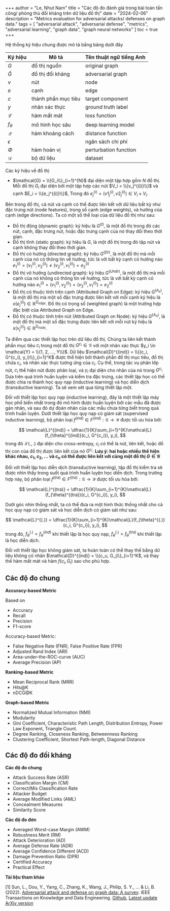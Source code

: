 +++
author = "Le, Nhut Nam"
title = "Các độ đo đánh giá trong bài toán tấn công/ phòng thủ đối kháng trên dữ liệu đồ thị"
date = "2024-02-06"
description = "Metrics evaluation for adversarial attacks/ defenses on graph data."
tags = [
    "adversarial attack", "adversarial defense", "metrics", "adversarial learning", "graph data", "graph neural networks"
]
toc = true
+++

Hệ thống ký hiệu chung được mô tả bằng bảng dưới đây

| Ký hiệu  | Mô tả  |  Tên thuật ngữ tiếng Anh  |
|---|---|---|
| ${G}$  | đồ thị nguồn |  original graph | 
| $\hat{G}$  | đồ thị đối kháng |  adversarial graph | 
| $v$  | nút |  node | 
| $e$  | cạnh |  edge| 
| $c$  | thành phần mục tiêu|  target component | 
| $y$  | nhãn xác thực |  ground truth label | 
| $\mathcal{L}$  | hàm mất mát |  loss function | 
| $f_{\theta}$  | mô hình học sâu |  deep learning model | 
| $\mathcal{Q}$  | hàm khoảng cách |  distance function | 
| $\epsilon$  |  |  ngân sách chi phí | 
| $\Phi$  | hàm hoán vị |  perturbation function | 
| $\mathcal{D}$  | bộ dữ liệu |  dataset| 

Các ký hiệu về đồ thị
- $\mathcal{G} = \\{G_i\\}_{i=1}^{N}$ đại diện một tập hợp gồm $N$ đồ thị. Mỗi đồ thị $G_i$ đại diện bởi một tập hợp các nút $V_i = \\{v_j^{(i)}\\}$ và cạnh $E_i = \\{e_j^{(i)}\\}$, Trong đó
$e_j^{(i)} = (v1_j^{(i)}, v2_j^{(i)}) \in V_i \times V_i$.

Bên trong đồ thị, cả nút và cạnh có thể được liên kết với dữ liệu bất kỳ như đặc trưng nút (node features), trọng số cạnh (edge weights), và hướng của cạnh (edge directions). Ta có một số thể loại của dữ liệu đồ thị như sau:
- Đồ thị động (dynamic graph): ký hiệu là $G^{(t)}$, là một đồ thị trong đó các nút, cạnh, đặc trưng nút, hoặc đặc trưng cạnh của nó thay đổi theo thời gian.
- Đồ thị tĩnh (static graph): ký hiệu là $G$, là một đồ thị trong đó tập nút và cạnh không thay đổi theo thời gian.
- Đồ thị có hướng (directed graph): ký hiệu $G^{(Dr)}$, là một đồ thị mà mỗi cạnh của nó có thông tin về hướng, tức là với bất kỳ cạnh có hướng nào $e_1^{(i)} = (v_1^{(i)}, v_2^{(i)}) \ne (v_2^{(i)}, v_1^{(i)}) = e_2^{(i)}$
- Đồ thị vô hướng (undirected graph): ký hiệu $G^{(Undr)}$, là một đồ thị mà mỗi cạnh của nó không có thông tin về hướng, tức là với bất kỳ cạnh có hướng nào $e_1^{(i)} = (v_1^{(i)}, v_2^{(i)}) = (v_2^{(i)}, v_1^{(i)}) = e_2^{(i)}$
- Đồ thị có thuộc tính trên cạnh (Attributed Graph on Edge): ký hiệu $G^{(A_e)}$, là một đồ thị mà một số đặc trưng được liên kết với mỗi cạnh ký hiệu là $x(e_j^{(i)}) \in \mathbb{R}^{D_{edge}}$. Đồ thị có trọng số (weighted graph) là một trường hợp đặc biệt của Attributed Graph on Edge.
- Đồ thị có thuộc tính trên nút (Attributed Graph on Node): ký hiệu $G^{(A_n)}$, là một đồ thị mà một số đặc trưng được liên kết với mỗi nút ký hiệu là $x(v_j^{(i)}) \in \mathbb{R}^{D_{node}}$.

Ta điểm qua các thiết lập học trên dữ liệu đồ thị. Chúng ta liên kết thành phần mục tiêu $c_i$ trong một đồ thị $G^{c_i} \in \mathcal{G}$ với một nhãn xác thực $y_i \in \mathcal{Y} = \\{1, 2, ..., Y\\}$. Dữ liệu $\mathcal{D}^{(ind)} = \\{(c_i, G^{c_i}, y_i)\\}_{i=1}^K$ được thể hiện bởi thành phần đồ thị mục tiêu, đồ thị chứa $c_i$, và nhãn xác thực tương ứng của $c_i$. Cụ thể, trong tác vụ phân lớp nút, $c_i$ thể hiện nút được phân loại, và $y_i$ đại diện cho nhãn của nó trong $G^{c_i}$. Dựa trên quá trình huấn luyện và kiểm tra đặc trưng, các thiết lập học có thể được chia ra thành học quy nạp (inductive learning) và học diễn dịch (transductive learning). Ta sẽ xem xét qua từng thiết lập một.

Đối với thiết lập học quy nạp (inductive learning), đây là một thiết lập máy học phổ biến nhất trong đó mô hình được huấn luyện bởi các mẫu đã được gán nhãn, và sau đó dự đoán nhãn của các mẫu chưa từng biết trong quá trình huấn luyện. Dưới thiết lập học quy nạp có giám sát (supervised inductive learning), bộ phân loại $f^{(ind)} \in F^{(ind)}: \mathcal{G} \rightarrow \mathcal{Y}$ được tối ưu hóa bởi:

$$
\mathcal{L}^{(ind)} = \dfrac{1}{K}\sum_{i=1}^{K}\mathcal{L}(f_{\theta}^{(ind)}(c_i, G^{c_i}), y_i),
$$
trong đó $\mathcal{L}(.,.)$ đại diện cho cross-entropy, $c_i$ có thể là nút, liên kết, hoặc đồ thị con của đồ thị được liên kết của nó $G^{c_i}$. **Lưu ý: hai hoặc nhiều thể hiện khác nhau, $c_1, c_2, ...$ và $c_n$ có thể được liên kết với cùng một đồ thị $G \in \mathcal{G}$**

Đối với thiết lập học diễn dịch (transductive learning), tập đồ thị kiểm tra sẽ được nhìn thấy trong suốt quá trình huấn luyện học diễn dịch. Trong trường hợp này,  bộ phân loại $f^{(tra)} \in F^{(tra)}: \mathcal{G} \rightarrow \mathcal{Y}$ được tối ưu hóa bởi:

$$
\mathcal{L}^{(tra)} = \dfrac{1}{K}\sum_{i=1}^{K}\mathcal{L}(f_{\theta}^{(tra)}(c_i, G^{c_i}), y_i),
$$

Dưới góc nhìn thống nhất, ta có thể đưa ra một hình thức thống nhất cho cả học quy nạp có giám sát và học diễn dịch có giám sát như sau:

$$
\mathcal{L}^{(.)} = \dfrac{1}{K}\sum_{i=1}^{K}\mathcal{L}(f_{\theta}^{(.)}(c_i, G^{c_i}), y_i),
$$
trong đó, $f_{\theta}^{(.)} = f_{\theta}^{(ind)}$ khi thiết lập là học quy nạp, $f_{\theta}^{(.)} = f_{\theta}^{(tra)}$ khi thiết lập là học diễn dịch.

Đối với thiết lập học không giám sát, ta hoàn toàn có thể thay thế bằng dữ liệu không có nhãn $\mathcal{D}^{(ind)} = \\{c_u, G_j\\}_{i=1}^K$, và thay thế hàm mất mát và hàm $f(c_i, G_i)$ sao cho phù hợp.


## Các độ đo chung

**Accuracy-based Metric**

Based on
- Accuracy
- Recall
- Precision
- F1-score

Accuracy-based Metric:
- False Negative Rate (FNR), False Positive Rate (FPR)
- Adjusted Rand Index (ARI)
- Area-under-the-ROC-curve (AUC)
- Average Precision (AP)

**Ranking-based Metric**
- Mean Reciprocal Rank (MRR)
- Hits@K
- nDCG@K

**Graph-based Metric**
- Normalized Mutual Information (NMI)
- Modularity
- Gini Coefficient, Characteristic Path Length, Distribution Entropy, Power Law Exponent, Triangle Count.
- Degree Ranking, Closeness Ranking, Betweenness Ranking
- Clustering Coefficient, Shortest Path-length, Diagonal Distance

## Các độ đo đối kháng


**Các độ đo chung**
- Attack Success Rate (ASR)
- Classification Margin (CM)
- Correct/Mis Classification Rate
- Attacker Budget
- Average Modified Links (AML)
- Concealment Measures
- Similarity Score

**Các độ đo đơn**
- Averaged Worst-case Margin (AWM)
- Robustness Merit (RM)
- Attack Deterioration (AD)
- Average Defense Rate (ADR)
- Average Confidence Different (ACD)
- Damage Prevention Ratio (DPR)
- Certified Accuracy
- Practical Effect

**Tài liệu tham khảo**

[1] Sun, L., Dou, Y., Yang, C., Zhang, K., Wang, J., Philip, S. Y., ... & Li, B. (2022). [Adversarial attack and defense on graph data: A survey](https://ieeexplore.ieee.org/abstract/document/9878092/). IEEE Transactions on Knowledge and Data Engineering. [Github](https://github.com/safe-graph/graph-adversarial-learning-literature), [Latest update ArXiv version](https://arxiv.org/pdf/1812.10528)